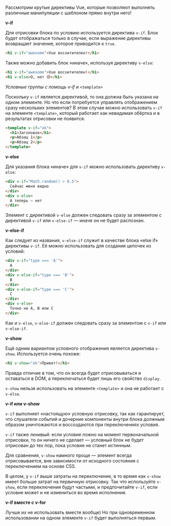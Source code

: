 Рассмотрим крутые директивы Vue, которые позволяют выполнять различные манипуляции с шаблоном прямо внутри него!

**v-if**


Для отрисовки блока по условию используется директива `v-if`. Блок будет отображаться только в случае, если выражение директивы возвращает значение, которое приводится к `true`.

```html
<h1 v-if="awesome">Vue восхитителен!</h1>
```

Также можно добавить блок «иначе», используя директиву `v-else`:

```html
<h1 v-if="awesome">Vue восхитителен!</h1>
<h1 v-else>О, нет 😢</h1>
```

*Условные группы с помощь v-if и `<template>`*

Поскольку `v-if` является директивой, то она должна быть указана на одном элементе. Но что если потребуется управлять отображением сразу нескольких элементов? В этом случае можно использовать `v-if` на элементе `<template>`, который работает как невидимая обёртка и в результатах отрисовки не появится.

```html
<template v-if="ok">
  <h1>Заголовок</h1>
  <p>Абзац 1</p>
  <p>Абзац 2</p>
</template>
```

**v-else**

Для указания блока «иначе» для `v-if` можно использовать директиву `v-else`:

```html
<div v-if="Math.random() > 0.5">
  Сейчас меня видно
</div>
<div v-else>
  А теперь — нет
</div>
```

Элемент с директивой `v-else` должен следовать сразу за элементом с директивой `v-if` или `v-else-if` — иначе он не будет распознан.

**v-else-if**

Как следует из названия, `v-else-if` служит в качестве блока «else if» директивы `v-if`. Её можно использовать для создания цепочек из условий:

```html
<div v-if="type === 'A'">
  A
</div>
<div v-else-if="type === 'B'">
  B
</div>
<div v-else-if="type === 'C'">
  C
</div>
<div v-else>
  Точно не A, B или C
</div>
```

Как и `v-else`, `v-else-if` должен следовать сразу за элементом с `v-if` или `v-else-if`.

**v-show**

Ещё одним вариантом условного отображения является директива `v-show`. Используется очень похоже:

```html
<h1 v-show="ok">Привет!</h1>
```

Правда отличие в том, что он всегда будет отрисовываться и оставаться в DOM, а переключаться будет лишь его свойство `display`.

`v-show` нельзя использовать на элементе `<template>` и она не работает с `v-else`.

**v-if или v-show**

`v-if` выполняет «настоящую» условную отрисовку, так как гарантирует, что слушатели событий и дочерние компоненты внутри блока должным образом уничтожаются и воссоздаются при переключениях условия.

`v-if` также *ленивый*: если условие ложно на момент первоначальной отрисовки, то он ничего не сделает — условный блок не будет отрисован до тех пор, пока условие не станет истинным.

Для сравнения, `v-show` намного проще — элемент всегда отрисовывается, вне зависимости от исходного состояния с переключением на основе CSS.

В целом, у `v-if` выше затраты на переключение, в то время как `v-show` имеет больше затрат на первичную отрисовку. Так что используйте `v-show`, если переключения будут частыми, и предпочитайте `v-if`, если условие может и не измениться во время исполнения.

**v-if вместе с v-for**

Лучше их не использовать вместе вообще) Но при одновременном использовании на одном элементе `v-if` будет выполняться первым.